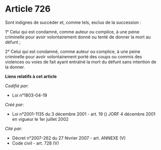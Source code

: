 # Article 726

Sont indignes de succéder et, comme tels, exclus de la succession :

1° Celui qui est condamné, comme auteur ou complice, à une peine criminelle pour avoir volontairement donné ou tenté de
donner la mort au défunt ;

2° Celui qui est condamné, comme auteur ou complice, à une peine criminelle pour avoir volontairement porté des coups ou
commis des violences ou voies de fait ayant entraîné la mort du défunt sans intention de la donner.

**Liens relatifs à cet article**

_Codifié par_:

  - Loi n°1803-04-19

_Créé par_:

  - Loi n°2001-1135 du 3 décembre 2001 - art. 19 () JORF 4 décembre 2001 en vigueur le 1er juillet 2002

_Cité par_:

  - Décret n°2007-262 du 27 février 2007 - art. ANNEXE (V)
  - Code civil - art. 728 (V)
